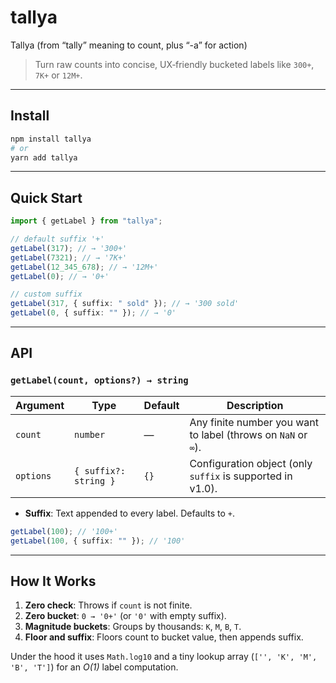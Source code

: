 # tallya

Tallya (from “tally” meaning to count, plus “-a” for action)

> Turn raw counts into concise, UX‑friendly bucketed labels like `300+`, `7K+` or `12M+`.

---

## Install

```bash
npm install tallya
# or
yarn add tallya
```

---

## Quick Start

```ts
import { getLabel } from "tallya";

// default suffix '+'
getLabel(317); // → '300+'
getLabel(7321); // → '7K+'
getLabel(12_345_678); // → '12M+'
getLabel(0); // → '0+'

// custom suffix
getLabel(317, { suffix: " sold" }); // → '300 sold'
getLabel(0, { suffix: "" }); // → '0'
```

---

## API

### `getLabel(count, options?) → string`

| Argument  | Type                  | Default | Description                                                   |
| --------- | --------------------- | ------- | ------------------------------------------------------------- |
| `count`   | `number`              | —       | Any finite number you want to label (throws on `NaN` or `∞`). |
| `options` | `{ suffix?: string }` | `{}`    | Configuration object (only `suffix` is supported in v1.0).    |

- **Suffix**: Text appended to every label. Defaults to `+`.

```ts
getLabel(100); // '100+'
getLabel(100, { suffix: "" }); // '100'
```

---

## How It Works

1. **Zero check**: Throws if `count` is not finite.
2. **Zero bucket**: `0 → '0+'` (or `'0'` with empty suffix).
3. **Magnitude buckets**: Groups by thousands: `K`, `M`, `B`, `T`.
4. **Floor and suffix**: Floors count to bucket value, then appends suffix.

Under the hood it uses `Math.log10` and a tiny lookup array (`['', 'K', 'M', 'B', 'T']`) for an _O(1)_ label computation.
